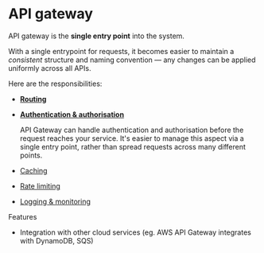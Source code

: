 # API gateway

API gateway is the **single entry point** into the system.

With a single entrypoint for requests, it becomes easier to maintain a _consistent_ structure and naming convention — any changes can be applied uniformly across all APIs.

Here are the responsibilities:
* [**Routing**](../core-functionalities/routing.md)
* [**Authentication & authorisation**](../core-functionalities/authentication-and-authorisation.md)

  API Gateway can handle authentication and authorisation before the request reaches your service.
  It's easier to manage this aspect via a single entry point, rather than spread requests across many different points.

* [Caching](../strategies/caching.md)
* [Rate limiting](../strategies/rate-limiting.md)
* [Logging & monitoring](../strategies/logging-and-monitoring.md)

Features
* Integration with other cloud services (eg. AWS API Gateway integrates with DynamoDB, SQS)
